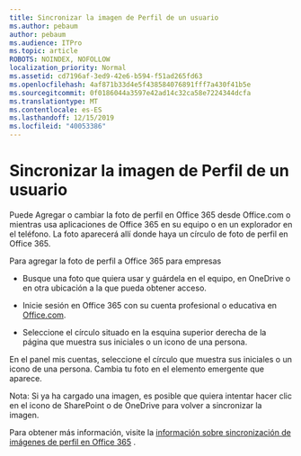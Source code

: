 ```yaml
---
title: Sincronizar la imagen de Perfil de un usuario
ms.author: pebaum
author: pebaum
ms.audience: ITPro
ms.topic: article
ROBOTS: NOINDEX, NOFOLLOW
localization_priority: Normal
ms.assetid: cd7196af-3ed9-42e6-b594-f51ad265fd63
ms.openlocfilehash: 4af871b33d4e5f438584076891fff7a430f41b5e
ms.sourcegitcommit: 0f0186044a3597e42ad14c32ca58e7224344dcfa
ms.translationtype: MT
ms.contentlocale: es-ES
ms.lasthandoff: 12/15/2019
ms.locfileid: "40053386"
---
```

# <a name="sync-a-users-profile-picture"></a>Sincronizar la imagen de Perfil de un usuario

Puede Agregar o cambiar la foto de perfil en Office 365 desde Office.com o mientras usa aplicaciones de Office 365 en su equipo o en un explorador en el teléfono. La foto aparecerá allí donde haya un círculo de foto de perfil en Office 365.

Para agregar la foto de perfil a Office 365 para empresas

- Busque una foto que quiera usar y guárdela en el equipo, en OneDrive o en otra ubicación a la que pueda obtener acceso.

- Inicie sesión en Office 365 con su cuenta profesional o educativa en [Office.com](http://www.office.com).

- Seleccione el círculo situado en la esquina superior derecha de la página que muestra sus iniciales o un icono de una persona.

En el panel mis cuentas, seleccione el círculo que muestra sus iniciales o un icono de una persona. Cambia tu foto en el elemento emergente que aparece.

Nota: Si ya ha cargado una imagen, es posible que quiera intentar hacer clic en el icono de SharePoint o de OneDrive para volver a sincronizar la imagen.

Para obtener más información, visite la [información sobre sincronización de imágenes de perfil en Office 365](https://support.office.com/article/information-about-profile-picture-synchronization-in-office-365-20594d76-d054-4af4-a660-401133e3d48a) .

